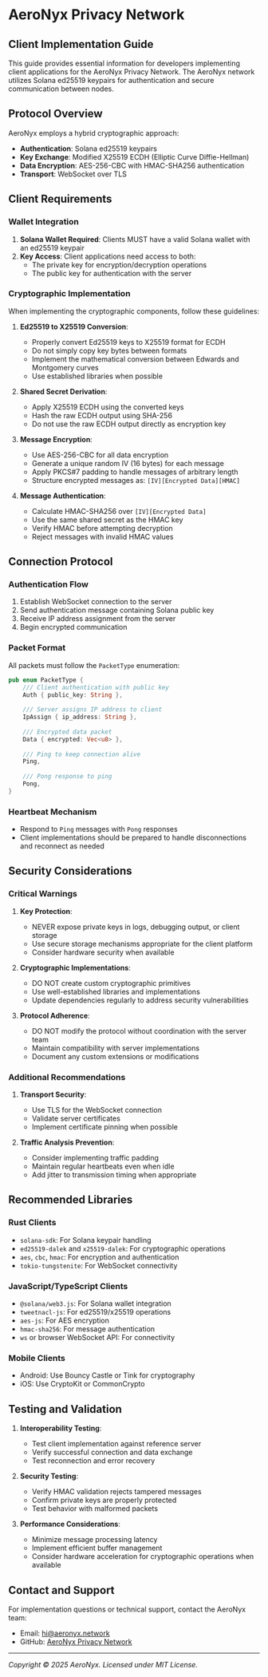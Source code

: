 # AeroNyx Privacy Network
## Client Implementation Guide

This guide provides essential information for developers implementing client applications for the AeroNyx Privacy Network. The AeroNyx network utilizes Solana ed25519 keypairs for authentication and secure communication between nodes.

## Protocol Overview

AeroNyx employs a hybrid cryptographic approach:
- **Authentication**: Solana ed25519 keypairs
- **Key Exchange**: Modified X25519 ECDH (Elliptic Curve Diffie-Hellman)
- **Data Encryption**: AES-256-CBC with HMAC-SHA256 authentication
- **Transport**: WebSocket over TLS

## Client Requirements

### Wallet Integration

1. **Solana Wallet Required**: Clients MUST have a valid Solana wallet with an ed25519 keypair
2. **Key Access**: Client applications need access to both:
   - The private key for encryption/decryption operations
   - The public key for authentication with the server

### Cryptographic Implementation

When implementing the cryptographic components, follow these guidelines:

1. **Ed25519 to X25519 Conversion**:
   - Properly convert Ed25519 keys to X25519 format for ECDH
   - Do not simply copy key bytes between formats
   - Implement the mathematical conversion between Edwards and Montgomery curves
   - Use established libraries when possible

2. **Shared Secret Derivation**:
   - Apply X25519 ECDH using the converted keys
   - Hash the raw ECDH output using SHA-256
   - Do not use the raw ECDH output directly as encryption key

3. **Message Encryption**:
   - Use AES-256-CBC for all data encryption
   - Generate a unique random IV (16 bytes) for each message
   - Apply PKCS#7 padding to handle messages of arbitrary length
   - Structure encrypted messages as: `[IV][Encrypted Data][HMAC]`

4. **Message Authentication**:
   - Calculate HMAC-SHA256 over `[IV][Encrypted Data]`
   - Use the same shared secret as the HMAC key
   - Verify HMAC before attempting decryption
   - Reject messages with invalid HMAC values

## Connection Protocol

### Authentication Flow

1. Establish WebSocket connection to the server
2. Send authentication message containing Solana public key
3. Receive IP address assignment from the server
4. Begin encrypted communication

### Packet Format

All packets must follow the `PacketType` enumeration:

```rust
pub enum PacketType {
    /// Client authentication with public key
    Auth { public_key: String },
    
    /// Server assigns IP address to client
    IpAssign { ip_address: String },
    
    /// Encrypted data packet
    Data { encrypted: Vec<u8> },
    
    /// Ping to keep connection alive
    Ping,
    
    /// Pong response to ping
    Pong,
}
```

### Heartbeat Mechanism

- Respond to `Ping` messages with `Pong` responses
- Client implementations should be prepared to handle disconnections and reconnect as needed

## Security Considerations

### Critical Warnings

1. **Key Protection**:
   - NEVER expose private keys in logs, debugging output, or client storage
   - Use secure storage mechanisms appropriate for the client platform
   - Consider hardware security when available

2. **Cryptographic Implementations**:
   - DO NOT create custom cryptographic primitives
   - Use well-established libraries and implementations
   - Update dependencies regularly to address security vulnerabilities

3. **Protocol Adherence**:
   - DO NOT modify the protocol without coordination with the server team
   - Maintain compatibility with server implementations
   - Document any custom extensions or modifications

### Additional Recommendations

1. **Transport Security**:
   - Use TLS for the WebSocket connection
   - Validate server certificates
   - Implement certificate pinning when possible

2. **Traffic Analysis Prevention**:
   - Consider implementing traffic padding
   - Maintain regular heartbeats even when idle
   - Add jitter to transmission timing when appropriate

## Recommended Libraries

### Rust Clients
- `solana-sdk`: For Solana keypair handling
- `ed25519-dalek` and `x25519-dalek`: For cryptographic operations
- `aes`, `cbc`, `hmac`: For encryption and authentication
- `tokio-tungstenite`: For WebSocket connectivity

### JavaScript/TypeScript Clients
- `@solana/web3.js`: For Solana wallet integration
- `tweetnacl-js`: For ed25519/x25519 operations
- `aes-js`: For AES encryption
- `hmac-sha256`: For message authentication
- `ws` or browser WebSocket API: For connectivity

### Mobile Clients
- Android: Use Bouncy Castle or Tink for cryptography
- iOS: Use CryptoKit or CommonCrypto

## Testing and Validation

1. **Interoperability Testing**:
   - Test client implementation against reference server
   - Verify successful connection and data exchange
   - Test reconnection and error recovery

2. **Security Testing**:
   - Verify HMAC validation rejects tampered messages
   - Confirm private keys are properly protected
   - Test behavior with malformed packets

3. **Performance Considerations**:
   - Minimize message processing latency
   - Implement efficient buffer management
   - Consider hardware acceleration for cryptographic operations when available

## Contact and Support

For implementation questions or technical support, contact the AeroNyx team:
- Email: hi@aeronyx.network
- GitHub: [AeroNyx Privacy Network](https://github.com/aeronyx)

---

*Copyright © 2025 AeroNyx. Licensed under MIT License.*
